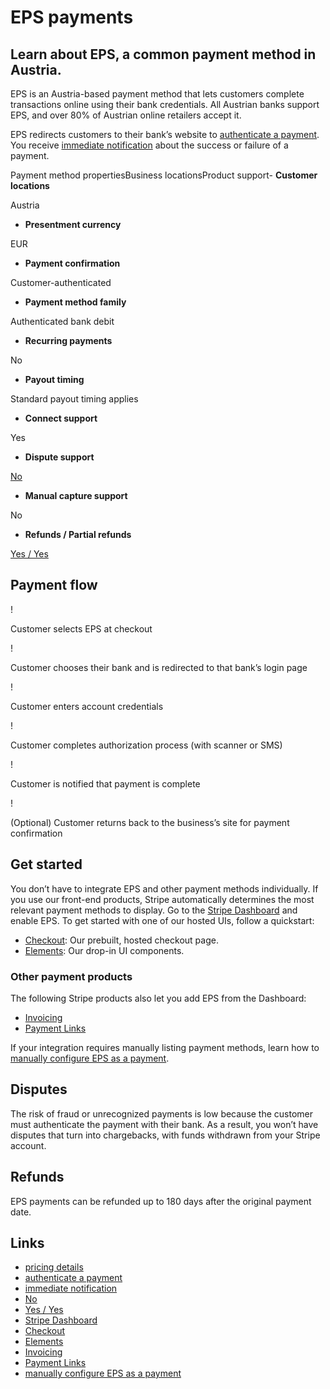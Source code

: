 # EPS payments

## Learn about EPS, a common payment method in Austria.

EPS is an Austria-based payment method that lets customers complete transactions
online using their bank credentials. All Austrian banks support EPS, and over
80% of Austrian online retailers accept it.

EPS redirects customers to their bank’s website to [authenticate a
payment](https://docs.stripe.com/payments/payment-methods#customer-actions). You
receive [immediate
notification](https://docs.stripe.com/payments/payment-methods#payment-notification)
about the success or failure of a payment.

Payment method propertiesBusiness locationsProduct support- **Customer
locations**

Austria
- **Presentment currency**

EUR
- **Payment confirmation**

Customer-authenticated
- **Payment method family**

Authenticated bank debit
- **Recurring payments**

No
- **Payout timing**

Standard payout timing applies
- **Connect support**

Yes
- **Dispute support**

[No](https://docs.stripe.com/payments/eps#disputed-payments)
- **Manual capture support**

No
- **Refunds / Partial refunds**

[Yes / Yes](https://docs.stripe.com/payments/eps#refunds)

## Payment flow

!

Customer selects EPS at checkout

!

Customer chooses their bank and is redirected to that bank’s login page

!

Customer enters account credentials

!

Customer completes authorization process (with scanner or SMS)

!

Customer is notified that payment is complete

!

(Optional) Customer returns back to the business’s site for payment confirmation

## Get started

You don’t have to integrate EPS and other payment methods individually. If you
use our front-end products, Stripe automatically determines the most relevant
payment methods to display. Go to the [Stripe
Dashboard](https://dashboard.stripe.com/settings/payment_methods) and enable
EPS. To get started with one of our hosted UIs, follow a quickstart:

- [Checkout](https://docs.stripe.com/checkout/quickstart): Our prebuilt, hosted
checkout page.
- [Elements](https://docs.stripe.com/payments/quickstart): Our drop-in UI
components.

### Other payment products

The following Stripe products also let you add EPS from the Dashboard:

- [Invoicing](https://docs.stripe.com/invoicing/no-code-guide)
- [Payment Links](https://docs.stripe.com/payment-links)

If your integration requires manually listing payment methods, learn how to
[manually configure EPS as a
payment](https://docs.stripe.com/payments/eps/accept-a-payment).

## Disputes

The risk of fraud or unrecognized payments is low because the customer must
authenticate the payment with their bank. As a result, you won’t have disputes
that turn into chargebacks, with funds withdrawn from your Stripe account.

## Refunds

EPS payments can be refunded up to 180 days after the original payment date.

## Links

- [pricing details](https://stripe.com/pricing/local-payment-methods)
- [authenticate a
payment](https://docs.stripe.com/payments/payment-methods#customer-actions)
- [immediate
notification](https://docs.stripe.com/payments/payment-methods#payment-notification)
- [No](https://docs.stripe.com/payments/eps#disputed-payments)
- [Yes / Yes](https://docs.stripe.com/payments/eps#refunds)
- [Stripe Dashboard](https://dashboard.stripe.com/settings/payment_methods)
- [Checkout](https://docs.stripe.com/checkout/quickstart)
- [Elements](https://docs.stripe.com/payments/quickstart)
- [Invoicing](https://docs.stripe.com/invoicing/no-code-guide)
- [Payment Links](https://docs.stripe.com/payment-links)
- [manually configure EPS as a
payment](https://docs.stripe.com/payments/eps/accept-a-payment)